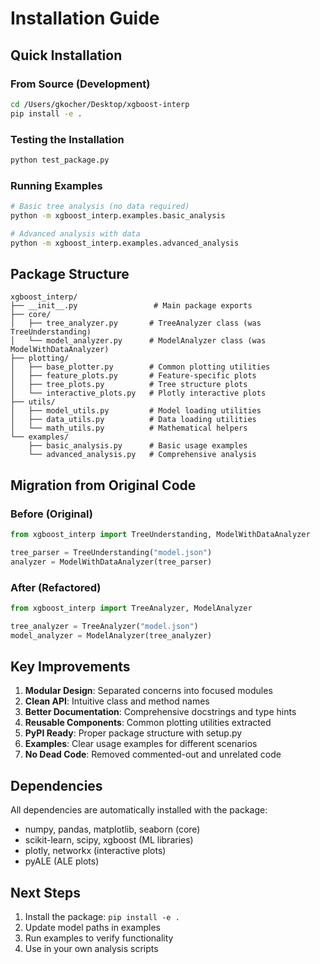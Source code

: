 # Installation Guide

## Quick Installation

### From Source (Development)

```bash
cd /Users/gkocher/Desktop/xgboost-interp
pip install -e .
```

### Testing the Installation

```bash
python test_package.py
```

### Running Examples

```bash
# Basic tree analysis (no data required)
python -m xgboost_interp.examples.basic_analysis

# Advanced analysis with data
python -m xgboost_interp.examples.advanced_analysis
```

## Package Structure

```
xgboost_interp/
├── __init__.py                 # Main package exports
├── core/
│   ├── tree_analyzer.py       # TreeAnalyzer class (was TreeUnderstanding)
│   └── model_analyzer.py      # ModelAnalyzer class (was ModelWithDataAnalyzer)
├── plotting/
│   ├── base_plotter.py        # Common plotting utilities
│   ├── feature_plots.py       # Feature-specific plots
│   ├── tree_plots.py          # Tree structure plots
│   └── interactive_plots.py   # Plotly interactive plots
├── utils/
│   ├── model_utils.py         # Model loading utilities
│   ├── data_utils.py          # Data loading utilities
│   └── math_utils.py          # Mathematical helpers
└── examples/
    ├── basic_analysis.py      # Basic usage examples
    └── advanced_analysis.py   # Comprehensive analysis
```

## Migration from Original Code

### Before (Original)
```python
from xgboost_interp import TreeUnderstanding, ModelWithDataAnalyzer

tree_parser = TreeUnderstanding("model.json")
analyzer = ModelWithDataAnalyzer(tree_parser)
```

### After (Refactored)
```python
from xgboost_interp import TreeAnalyzer, ModelAnalyzer

tree_analyzer = TreeAnalyzer("model.json")
model_analyzer = ModelAnalyzer(tree_analyzer)
```

## Key Improvements

1. **Modular Design**: Separated concerns into focused modules
2. **Clean API**: Intuitive class and method names
3. **Better Documentation**: Comprehensive docstrings and type hints
4. **Reusable Components**: Common plotting utilities extracted
5. **PyPI Ready**: Proper package structure with setup.py
6. **Examples**: Clear usage examples for different scenarios
7. **No Dead Code**: Removed commented-out and unrelated code

## Dependencies

All dependencies are automatically installed with the package:

- numpy, pandas, matplotlib, seaborn (core)
- scikit-learn, scipy, xgboost (ML libraries)
- plotly, networkx (interactive plots)
- pyALE (ALE plots)

## Next Steps

1. Install the package: `pip install -e .`
2. Update model paths in examples
3. Run examples to verify functionality
4. Use in your own analysis scripts
